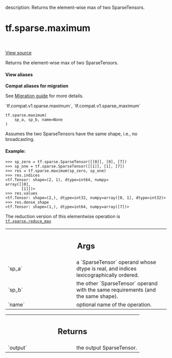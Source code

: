 description: Returns the element-wise max of two SparseTensors.

<div itemscope itemtype="http://developers.google.com/ReferenceObject">
<meta itemprop="name" content="tf.sparse.maximum" />
<meta itemprop="path" content="Stable" />
</div>

# tf.sparse.maximum

<!-- Insert buttons and diff -->

<table class="tfo-notebook-buttons tfo-api nocontent" align="left">

</table>

<a target="_blank" href="/code/stable/tensorflow/python/ops/sparse_ops.py">View source</a>



Returns the element-wise max of two SparseTensors.

<section class="expandable">
  <h4 class="showalways">View aliases</h4>
  <p>
<b>Compat aliases for migration</b>
<p>See
<a href="https://www.tensorflow.org/guide/migrate">Migration guide</a> for
more details.</p>
<p>`tf.compat.v1.sparse.maximum`, `tf.compat.v1.sparse_maximum`</p>
</p>
</section>

<pre class="devsite-click-to-copy prettyprint lang-py tfo-signature-link">
<code>tf.sparse.maximum(
    sp_a, sp_b, name=None
)
</code></pre>



<!-- Placeholder for "Used in" -->

Assumes the two SparseTensors have the same shape, i.e., no broadcasting.

#### Example:


```
>>> sp_zero = tf.sparse.SparseTensor([[0]], [0], [7])
>>> sp_one = tf.sparse.SparseTensor([[1]], [1], [7])
>>> res = tf.sparse.maximum(sp_zero, sp_one)
>>> res.indices
<tf.Tensor: shape=(2, 1), dtype=int64, numpy=
array([[0],
       [1]])>
>>> res.values
<tf.Tensor: shape=(2,), dtype=int32, numpy=array([0, 1], dtype=int32)>
>>> res.dense_shape
<tf.Tensor: shape=(1,), dtype=int64, numpy=array([7])>
```


The reduction version of this elementwise operation is <a href="../../tf/sparse/reduce_max.md"><code>tf.sparse.reduce_max</code></a>

<!-- Tabular view -->
 <table class="responsive fixed orange">
<colgroup><col width="214px"><col></colgroup>
<tr><th colspan="2"><h2 class="add-link">Args</h2></th></tr>

<tr>
<td>
`sp_a`
</td>
<td>
a `SparseTensor` operand whose dtype is real, and indices
lexicographically ordered.
</td>
</tr><tr>
<td>
`sp_b`
</td>
<td>
the other `SparseTensor` operand with the same requirements (and the
same shape).
</td>
</tr><tr>
<td>
`name`
</td>
<td>
optional name of the operation.
</td>
</tr>
</table>



<!-- Tabular view -->
 <table class="responsive fixed orange">
<colgroup><col width="214px"><col></colgroup>
<tr><th colspan="2"><h2 class="add-link">Returns</h2></th></tr>

<tr>
<td>
`output`
</td>
<td>
the output SparseTensor.
</td>
</tr>
</table>

